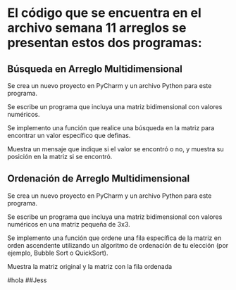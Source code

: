 # El código que se encuentra en el archivo semana 11 arreglos se presentan estos dos programas:

## Búsqueda en Arreglo Multidimensional

Se crea un nuevo proyecto en PyCharm y un archivo Python para este programa.

Se escribe un programa que incluya una matriz bidimensional con valores numéricos.

Se implemento una función que realice una búsqueda en la matriz para encontrar un valor específico que definas.

Muestra un mensaje que indique si el valor se encontró o no, y muestra su posición en la matriz si se encontró.

## Ordenación de Arreglo Multidimensional

Se crea un nuevo proyecto en PyCharm y un archivo Python para este programa.

Se escribe un programa que incluya una matriz bidimensional con valores numéricos en una matriz pequeña de 3x3.

Se implemento una función que ordene una fila específica de la matriz en orden ascendente utilizando un algoritmo de ordenación de tu elección (por ejemplo, Bubble Sort o QuickSort).

Muestra la matriz original y la matriz con la fila ordenada




 #hola 
 ##Jess
